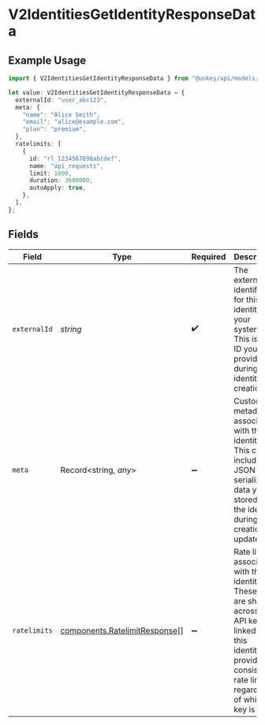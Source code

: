 # V2IdentitiesGetIdentityResponseData

## Example Usage

```typescript
import { V2IdentitiesGetIdentityResponseData } from "@unkey/api/models/components";

let value: V2IdentitiesGetIdentityResponseData = {
  externalId: "user_abc123",
  meta: {
    "name": "Alice Smith",
    "email": "alice@example.com",
    "plan": "premium",
  },
  ratelimits: [
    {
      id: "rl_1234567890abcdef",
      name: "api_requests",
      limit: 1000,
      duration: 3600000,
      autoApply: true,
    },
  ],
};
```

## Fields

| Field                                                                                                                                                                               | Type                                                                                                                                                                                | Required                                                                                                                                                                            | Description                                                                                                                                                                         | Example                                                                                                                                                                             |
| ----------------------------------------------------------------------------------------------------------------------------------------------------------------------------------- | ----------------------------------------------------------------------------------------------------------------------------------------------------------------------------------- | ----------------------------------------------------------------------------------------------------------------------------------------------------------------------------------- | ----------------------------------------------------------------------------------------------------------------------------------------------------------------------------------- | ----------------------------------------------------------------------------------------------------------------------------------------------------------------------------------- |
| `externalId`                                                                                                                                                                        | *string*                                                                                                                                                                            | :heavy_check_mark:                                                                                                                                                                  | The external identifier for this identity in your system. This is the ID you provided during identity creation.                                                                     | user_abc123                                                                                                                                                                         |
| `meta`                                                                                                                                                                              | Record<string, *any*>                                                                                                                                                               | :heavy_minus_sign:                                                                                                                                                                  | Custom metadata associated with this identity. This can include any JSON-serializable data you stored with the identity during creation or updates.                                 | {<br/>"name": "Alice Smith",<br/>"email": "alice@example.com",<br/>"plan": "premium"<br/>}                                                                                          |
| `ratelimits`                                                                                                                                                                        | [components.RatelimitResponse](../../models/components/ratelimitresponse.md)[]                                                                                                      | :heavy_minus_sign:                                                                                                                                                                  | Rate limits associated with this identity. These limits are shared across all API keys linked to this identity, providing consistent rate limiting regardless of which key is used. |                                                                                                                                                                                     |